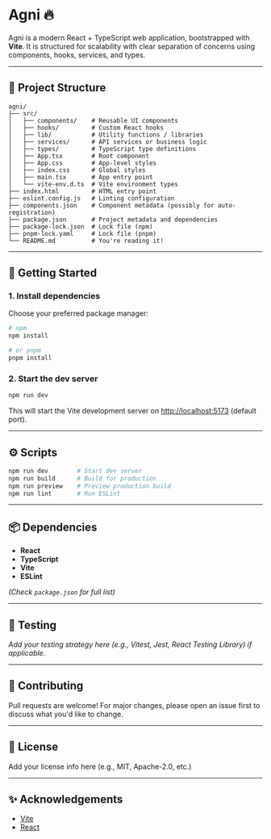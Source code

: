 # Agni 🔥

Agni is a modern React + TypeScript web application, bootstrapped with **Vite**. It is structured for scalability with clear separation of concerns using components, hooks, services, and types.

---

## 🧱 Project Structure

```
agni/
├── src/
│   ├── components/    # Reusable UI components
│   ├── hooks/         # Custom React hooks
│   ├── lib/           # Utility functions / libraries
│   ├── services/      # API services or business logic
│   ├── types/         # TypeScript type definitions
│   ├── App.tsx        # Root component
│   ├── App.css        # App-level styles
│   ├── index.css      # Global styles
│   ├── main.tsx       # App entry point
│   └── vite-env.d.ts  # Vite environment types
├── index.html         # HTML entry point
├── eslint.config.js   # Linting configuration
├── components.json    # Component metadata (possibly for auto-registration)
├── package.json       # Project metadata and dependencies
├── package-lock.json  # Lock file (npm)
├── pnpm-lock.yaml     # Lock file (pnpm)
└── README.md          # You're reading it!
```

---

## 🚀 Getting Started

### 1. Install dependencies

Choose your preferred package manager:

```bash
# npm
npm install

# or pnpm
pnpm install
```

### 2. Start the dev server

```bash
npm run dev
```

This will start the Vite development server on [http://localhost:5173](http://localhost:5173) (default port).

---

## ⚙️ Scripts

```bash
npm run dev        # Start dev server
npm run build      # Build for production
npm run preview    # Preview production build
npm run lint       # Run ESLint
```

---

## 📦 Dependencies

- **React**
- **TypeScript**
- **Vite**
- **ESLint**

_(Check `package.json` for full list)_

---

## 🧪 Testing

_Add your testing strategy here (e.g., Vitest, Jest, React Testing Library) if applicable._

---

## 📁 Contributing

Pull requests are welcome! For major changes, please open an issue first to discuss what you'd like to change.

---

## 📝 License

Add your license info here (e.g., MIT, Apache-2.0, etc.)

---

## ✨ Acknowledgements

- [Vite](https://vitejs.dev/)
- [React](https://reactjs.org/)
